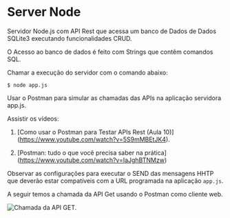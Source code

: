 # Server Node #

>
Servidor Node.js com API Rest que acessa um banco de Dados de
Dados SQLite3 executando funcionalidades CRUD. 
>
> 
O Acesso ao banco de dados é feito com Strings que contêm comandos 
SQL. 
>

>
Chamar a execução do servidor com o comando abaixo:
> 

```
$ node app.js
```
>
Usar o Postman para simular as chamadas das APIs na aplicação 
servidora app.js.
>
>
Assistir os vídeos:
1) [Como usar o Postman para Testar APIs Rest (Aula 10)] (https://www.youtube.com/watch?v=5S9mMBEtJK4).

2) [Postman: tudo o que você precisa saber na prática] (https://www.youtube.com/watch?v=IaJghBTNMzw)
> 

>
Observar as configurações para executar o SEND das mensagens HHTP que 
deverão estar compatíveis com a URL programada na aplicação `app.js`. 
>
>
A seguir temos a chamada da API Get usando o Postman como cliente web.
>
>
![Chamada da API GET.](./99-figuras/POSTMAN-GET.png "Chamada da API GET.")
>